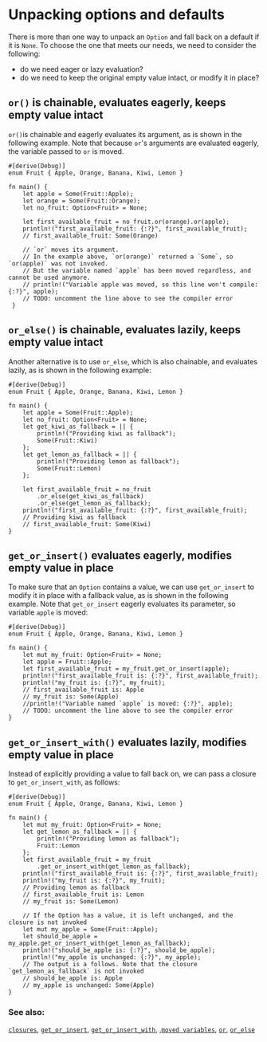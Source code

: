 # Unpacking options and defaults

There is more than one way to unpack an `Option` and fall back on a default if it is `None`. To choose the one that meets our needs, we need to consider the following:

* do we need eager or lazy evaluation?
* do we need to keep the original empty value intact, or modify it in place?

##  `or()` is chainable, evaluates eagerly, keeps empty value intact

`or()`is chainable and eagerly evaluates its argument, as is shown in the following example. Note that because `or`'s arguments are evaluated eagerly, the variable passed to `or` is moved.

```rust,editable
#[derive(Debug)] 
enum Fruit { Apple, Orange, Banana, Kiwi, Lemon }

fn main() {
    let apple = Some(Fruit::Apple);
    let orange = Some(Fruit::Orange);
    let no_fruit: Option<Fruit> = None;

    let first_available_fruit = no_fruit.or(orange).or(apple);
    println!("first_available_fruit: {:?}", first_available_fruit);
    // first_available_fruit: Some(Orange)

    // `or` moves its argument.
    // In the example above, `or(orange)` returned a `Some`, so `or(apple)` was not invoked.
    // But the variable named `apple` has been moved regardless, and cannot be used anymore.
    // println!("Variable apple was moved, so this line won't compile: {:?}", apple);
    // TODO: uncomment the line above to see the compiler error
 }
```

##  `or_else()` is chainable, evaluates lazily, keeps empty value intact

Another alternative is to use `or_else`, which is also chainable, and evaluates lazily, as is shown in the following example:

```rust,editable
#[derive(Debug)] 
enum Fruit { Apple, Orange, Banana, Kiwi, Lemon }

fn main() {
    let apple = Some(Fruit::Apple);
    let no_fruit: Option<Fruit> = None;
    let get_kiwi_as_fallback = || {
        println!("Providing kiwi as fallback");
        Some(Fruit::Kiwi)
    };
    let get_lemon_as_fallback = || {
        println!("Providing lemon as fallback");
        Some(Fruit::Lemon)
    };

    let first_available_fruit = no_fruit
        .or_else(get_kiwi_as_fallback)
        .or_else(get_lemon_as_fallback);
    println!("first_available_fruit: {:?}", first_available_fruit);
    // Providing kiwi as fallback
    // first_available_fruit: Some(Kiwi)
}
```

##  `get_or_insert()` evaluates eagerly, modifies empty value in place

To make sure that an `Option` contains a value, we can use `get_or_insert` to modify it in place with a fallback value, as is shown in the following example. Note that `get_or_insert` eagerly evaluates its parameter, so variable `apple` is moved:

```rust,editable
#[derive(Debug)]
enum Fruit { Apple, Orange, Banana, Kiwi, Lemon }

fn main() {
    let mut my_fruit: Option<Fruit> = None;
    let apple = Fruit::Apple;
    let first_available_fruit = my_fruit.get_or_insert(apple);
    println!("first_available_fruit is: {:?}", first_available_fruit);
    println!("my_fruit is: {:?}", my_fruit);
    // first_available_fruit is: Apple
    // my_fruit is: Some(Apple)
    //println!("Variable named `apple` is moved: {:?}", apple);
    // TODO: uncomment the line above to see the compiler error
}
```

##  `get_or_insert_with()` evaluates lazily, modifies empty value in place

Instead of explicitly providing a value to fall back on, we can pass a closure to `get_or_insert_with`, as follows:

```rust,editable
#[derive(Debug)] 
enum Fruit { Apple, Orange, Banana, Kiwi, Lemon }

fn main() {
    let mut my_fruit: Option<Fruit> = None;
    let get_lemon_as_fallback = || {
        println!("Providing lemon as fallback");
        Fruit::Lemon
    };
    let first_available_fruit = my_fruit
        .get_or_insert_with(get_lemon_as_fallback);
    println!("first_available_fruit is: {:?}", first_available_fruit);
    println!("my_fruit is: {:?}", my_fruit);
    // Providing lemon as fallback
    // first_available_fruit is: Lemon
    // my_fruit is: Some(Lemon)

    // If the Option has a value, it is left unchanged, and the closure is not invoked
    let mut my_apple = Some(Fruit::Apple);
    let should_be_apple = my_apple.get_or_insert_with(get_lemon_as_fallback);
    println!("should_be_apple is: {:?}", should_be_apple);
    println!("my_apple is unchanged: {:?}", my_apple);
    // The output is a follows. Note that the closure `get_lemon_as_fallback` is not invoked
    // should_be_apple is: Apple
    // my_apple is unchanged: Some(Apple)
}
```

### See also:

[`closures`][closures], [`get_or_insert`][get_or_insert], [`get_or_insert_with`][get_or_insert_with], ,[`moved variables`][moved], [`or`][or], [`or_else`][or_else]

[closures]: https://doc.rust-lang.org/book/ch13-01-closures.html
[get_or_insert]: https://doc.rust-lang.org/core/option/enum.Option.html#method.get_or_insert
[get_or_insert_with]: https://doc.rust-lang.org/core/option/enum.Option.html#method.get_or_insert_with
[moved]: https://doc.rust-lang.org/book/ch04-02-references-and-borrowing.html
[or]: https://doc.rust-lang.org/core/option/enum.Option.html#method.or
[or_else]: https://doc.rust-lang.org/core/option/enum.Option.html#method.or_else
